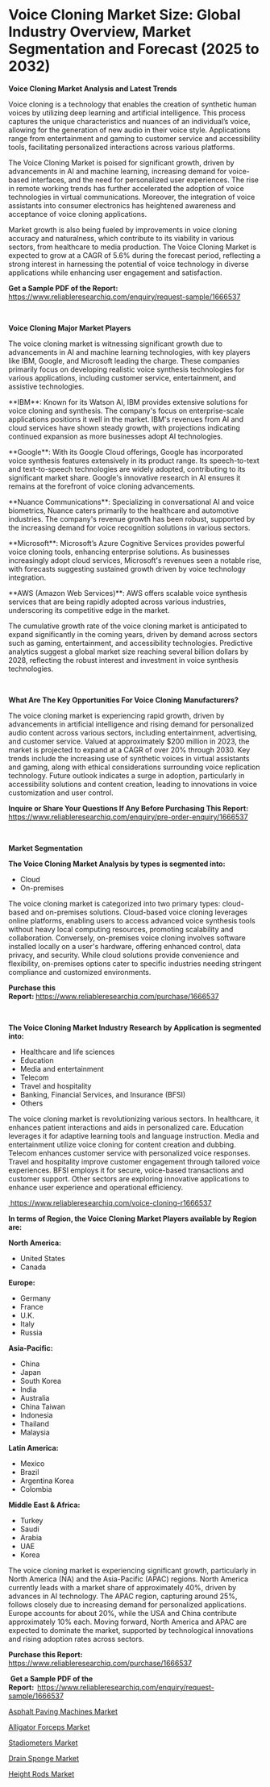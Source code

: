 <p><h1>Voice Cloning Market Size: Global Industry Overview, Market Segmentation and Forecast (2025 to 2032)</h1></p><p><strong>Voice Cloning Market Analysis and Latest Trends</strong></p>
<p><p>Voice cloning is a technology that enables the creation of synthetic human voices by utilizing deep learning and artificial intelligence. This process captures the unique characteristics and nuances of an individual’s voice, allowing for the generation of new audio in their voice style. Applications range from entertainment and gaming to customer service and accessibility tools, facilitating personalized interactions across various platforms.</p><p>The Voice Cloning Market is poised for significant growth, driven by advancements in AI and machine learning, increasing demand for voice-based interfaces, and the need for personalized user experiences. The rise in remote working trends has further accelerated the adoption of voice technologies in virtual communications. Moreover, the integration of voice assistants into consumer electronics has heightened awareness and acceptance of voice cloning applications.</p><p>Market growth is also being fueled by improvements in voice cloning accuracy and naturalness, which contribute to its viability in various sectors, from healthcare to media production. The Voice Cloning Market is expected to grow at a CAGR of 5.6% during the forecast period, reflecting a strong interest in harnessing the potential of voice technology in diverse applications while enhancing user engagement and satisfaction.</p></p>
<p><strong>Get a Sample PDF of the Report:&nbsp;</strong> <a href="https://www.reliableresearchiq.com/enquiry/request-sample/1666537?utm_campaign=121&utm_medium=2&utm_source=Github&utm_content=ia&utm_term=06032025&utm_id=voice-cloning">https://www.reliableresearchiq.com/enquiry/request-sample/1666537</a></p>
<p>&nbsp;</p>
<p><strong>Voice Cloning Major Market Players</strong></p>
<p><p>The voice cloning market is witnessing significant growth due to advancements in AI and machine learning technologies, with key players like IBM, Google, and Microsoft leading the charge. These companies primarily focus on developing realistic voice synthesis technologies for various applications, including customer service, entertainment, and assistive technologies.</p><p>**IBM**: Known for its Watson AI, IBM provides extensive solutions for voice cloning and synthesis. The company's focus on enterprise-scale applications positions it well in the market. IBM's revenues from AI and cloud services have shown steady growth, with projections indicating continued expansion as more businesses adopt AI technologies.</p><p>**Google**: With its Google Cloud offerings, Google has incorporated voice synthesis features extensively in its product range. Its speech-to-text and text-to-speech technologies are widely adopted, contributing to its significant market share. Google's innovative research in AI ensures it remains at the forefront of voice cloning advancements.</p><p>**Nuance Communications**: Specializing in conversational AI and voice biometrics, Nuance caters primarily to the healthcare and automotive industries. The company's revenue growth has been robust, supported by the increasing demand for voice recognition solutions in various sectors.</p><p>**Microsoft**: Microsoft’s Azure Cognitive Services provides powerful voice cloning tools, enhancing enterprise solutions. As businesses increasingly adopt cloud services, Microsoft's revenues seen a notable rise, with forecasts suggesting sustained growth driven by voice technology integration.</p><p>**AWS (Amazon Web Services)**: AWS offers scalable voice synthesis services that are being rapidly adopted across various industries, underscoring its competitive edge in the market. </p><p>The cumulative growth rate of the voice cloning market is anticipated to expand significantly in the coming years, driven by demand across sectors such as gaming, entertainment, and accessibility technologies. Predictive analytics suggest a global market size reaching several billion dollars by 2028, reflecting the robust interest and investment in voice synthesis technologies.</p></p>
<p>&nbsp;</p>
<p><strong>What Are The Key Opportunities For Voice Cloning Manufacturers?</strong></p>
<p><p>The voice cloning market is experiencing rapid growth, driven by advancements in artificial intelligence and rising demand for personalized audio content across various sectors, including entertainment, advertising, and customer service. Valued at approximately $200 million in 2023, the market is projected to expand at a CAGR of over 20% through 2030. Key trends include the increasing use of synthetic voices in virtual assistants and gaming, along with ethical considerations surrounding voice replication technology. Future outlook indicates a surge in adoption, particularly in accessibility solutions and content creation, leading to innovations in voice customization and user control.</p></p>
<p><strong>Inquire or Share Your Questions If Any Before Purchasing This Report:</strong> <a href="https://www.reliableresearchiq.com/enquiry/pre-order-enquiry/1666537?utm_campaign=121&utm_medium=2&utm_source=Github&utm_content=ia&utm_term=06032025&utm_id=voice-cloning">https://www.reliableresearchiq.com/enquiry/pre-order-enquiry/1666537</a></p>
<p>&nbsp;</p>
<p><strong>Market Segmentation</strong></p>
<p><strong>The Voice Cloning Market Analysis by types is segmented into:</strong></p>
<p><ul><li>Cloud</li><li>On-premises</li></ul></p>
<p><p>The voice cloning market is categorized into two primary types: cloud-based and on-premises solutions. Cloud-based voice cloning leverages online platforms, enabling users to access advanced voice synthesis tools without heavy local computing resources, promoting scalability and collaboration. Conversely, on-premises voice cloning involves software installed locally on a user's hardware, offering enhanced control, data privacy, and security. While cloud solutions provide convenience and flexibility, on-premises options cater to specific industries needing stringent compliance and customized environments.</p></p>
<p><strong>Purchase this Report:&nbsp;</strong><a href="https://www.reliableresearchiq.com/purchase/1666537?utm_campaign=121&utm_medium=2&utm_source=Github&utm_content=ia&utm_term=06032025&utm_id=voice-cloning">https://www.reliableresearchiq.com/purchase/1666537</a></p>
<p>&nbsp;</p>
<p><strong>The Voice Cloning Market Industry Research by Application is segmented into:</strong></p>
<p><ul><li>Healthcare and life sciences</li><li>Education</li><li>Media and entertainment</li><li>Telecom</li><li>Travel and hospitality</li><li>Banking, Financial Services, and Insurance (BFSI)</li><li>Others</li></ul></p>
<p><p>The voice cloning market is revolutionizing various sectors. In healthcare, it enhances patient interactions and aids in personalized care. Education leverages it for adaptive learning tools and language instruction. Media and entertainment utilize voice cloning for content creation and dubbing. Telecom enhances customer service with personalized voice responses. Travel and hospitality improve customer engagement through tailored voice experiences. BFSI employs it for secure, voice-based transactions and customer support. Other sectors are exploring innovative applications to enhance user experience and operational efficiency.</p></p>
<p><a href="https://www.reliableresearchiq.com/voice-cloning-r1666537?utm_campaign=121&utm_medium=2&utm_source=Github&utm_content=ia&utm_term=06032025&utm_id=voice-cloning">&nbsp;https://www.reliableresearchiq.com/voice-cloning-r1666537</a></p>
<p><strong>In terms of Region, the Voice Cloning Market Players available by Region are:</strong></p>
<p>
    <p> <strong> North America: </strong>
        <ul>
            <li>United States</li>
            <li>Canada</li>
        </ul>
        </p> 
    <p> <strong> Europe: </strong>
        <ul>
            <li>Germany</li>
            <li>France</li>
            <li>U.K.</li>
            <li>Italy</li>
            <li>Russia</li>
        </ul>
        </p> 
    <p> <strong> Asia-Pacific: </strong>
        <ul>
            <li>China</li>
            <li>Japan</li>
            <li>South Korea</li>
            <li>India</li>
            <li>Australia</li>
            <li>China Taiwan</li>
            <li>Indonesia</li>
            <li>Thailand</li>
            <li>Malaysia</li>
        </ul>
        </p> 
    <p> <strong> Latin America: </strong>
        <ul>
            <li>Mexico</li>
            <li>Brazil</li>
            <li>Argentina Korea</li>
            <li>Colombia</li>
        </ul>
        </p> 
    <p> <strong> Middle East & Africa: </strong>
        <ul>
            <li>Turkey</li>
            <li>Saudi</li>
            <li>Arabia</li>
            <li>UAE</li>
            <li>Korea</li>
        </ul>
    </p>
    </p>
<p><p>The voice cloning market is experiencing significant growth, particularly in North America (NA) and the Asia-Pacific (APAC) regions. North America currently leads with a market share of approximately 40%, driven by advances in AI technology. The APAC region, capturing around 25%, follows closely due to increasing demand for personalized applications. Europe accounts for about 20%, while the USA and China contribute approximately 10% each. Moving forward, North America and APAC are expected to dominate the market, supported by technological innovations and rising adoption rates across sectors.</p></p>
<p><strong>Purchase this Report: </strong><a href="https://www.reliableresearchiq.com/purchase/1666537?utm_campaign=121&utm_medium=2&utm_source=Github&utm_content=ia&utm_term=06032025&utm_id=voice-cloning">https://www.reliableresearchiq.com/purchase/1666537</a></p>
<p>&nbsp;<strong>Get a Sample PDF of the Report:&nbsp;&nbsp;</strong><a href="https://www.reliableresearchiq.com/enquiry/request-sample/1666537?utm_campaign=121&utm_medium=2&utm_source=Github&utm_content=ia&utm_term=06032025&utm_id=voice-cloning">https://www.reliableresearchiq.com/enquiry/request-sample/1666537</a></p>
<p><strong></strong></p>
<p><p><a href="https://github.com/obajimlaweh59/Market-Research-Report-List-1/blob/main/asphalt-paving-machines-market.md?utm_campaign=121&utm_medium=2&utm_source=Github&utm_content=ia&utm_term=06032025&utm_id=voice-cloning">Asphalt Paving Machines Market</a></p><p><a href="https://github.com/muoioconzej8/Market-Research-Report-List-1/blob/main/alligator-forceps-market.md?utm_campaign=121&utm_medium=2&utm_source=Github&utm_content=ia&utm_term=06032025&utm_id=voice-cloning">Alligator Forceps Market</a></p><p><a href="https://github.com/cordaysamaya/Market-Research-Report-List-1/blob/main/stadiometers-market.md?utm_campaign=121&utm_medium=2&utm_source=Github&utm_content=ia&utm_term=06032025&utm_id=voice-cloning">Stadiometers Market</a></p><p><a href="https://github.com/kuciakkukalo/Market-Research-Report-List-1/blob/main/drain-sponge-market.md?utm_campaign=121&utm_medium=2&utm_source=Github&utm_content=ia&utm_term=06032025&utm_id=voice-cloning">Drain Sponge Market</a></p><p><a href="https://github.com/botocniveda/Market-Research-Report-List-1/blob/main/height-rods-market.md?utm_campaign=121&utm_medium=2&utm_source=Github&utm_content=ia&utm_term=06032025&utm_id=voice-cloning">Height Rods Market</a></p></p>